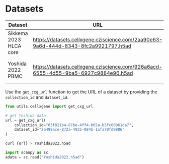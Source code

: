 # Datasets

| Dataset | URL | collection_id | dataset_id |
| --- | --- | --- | --- |
| Sikkema 2023 HLCA core | https://datasets.cellxgene.cziscience.com/2aa90e63-9a6d-444d-8343-8fc2a9921797.h5ad | 03f821b4-87be-4ff4-b65a-b5fc00061da7 | 2a498ace-872a-4935-984b-1afa70fd9886 |
| Yoshida 2022 PBMC | https://datasets.cellxgene.cziscience.com/926a6acd-6555-4d55-9ba5-6927c9884e96.h5ad | 6f6d381a-7701-4781-935c-db10d30de293 | 066943a2-fdac-4b29-b348-40cede398e4e |

Use the `get_cxg_url` function to get the URL of a dataset by providing the `collection_id` and `dataset_id`.

```python
from utils.cellxgene import get_cxg_url

# get Yoshida data
url = get_cxg_url(
    collection_id="03f821b4-87be-4ff4-b65a-b5fc00061da7",
    dataset_id="2a498ace-872a-4935-984b-1afa70fd9886"
)
```

```bash
curl {url} > Yoshida2022.h5ad
```

```python
import scanpy as sc 
adata = sc.read("Yoshida2022.h5ad")
```